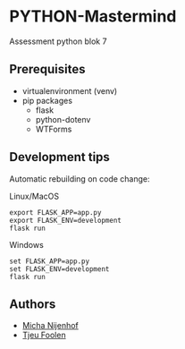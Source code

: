 # PYTHON-Mastermind
Assessment python blok 7

## Prerequisites
- virtualenvironment (venv)
- pip packages
    - flask
    - python-dotenv
    - WTForms
    
## Development tips
Automatic rebuilding on code change:

Linux/MacOS
```
export FLASK_APP=app.py
export FLASK_ENV=development
flask run
```

Windows
```
set FLASK_APP=app.py
set FLASK_ENV=development
flask run
```

## Authors
- [Micha Nijenhof](https://github.com/killermi200)
- [Tjeu Foolen](https://github.com/tjeufoolen)